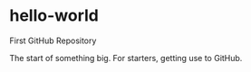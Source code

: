 hello-world
===========

First GitHub Repository

The start of something big. For starters, getting use to GitHub.
